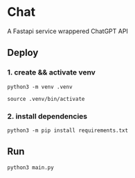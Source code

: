 # Chat
A Fastapi service wrappered ChatGPT API

## Deploy

### 1. create && activate venv
`python3 -m venv .venv`

`source .venv/bin/activate`

### 2. install dependencies
`python3 -m pip install requirements.txt`

## Run
`python3 main.py`
